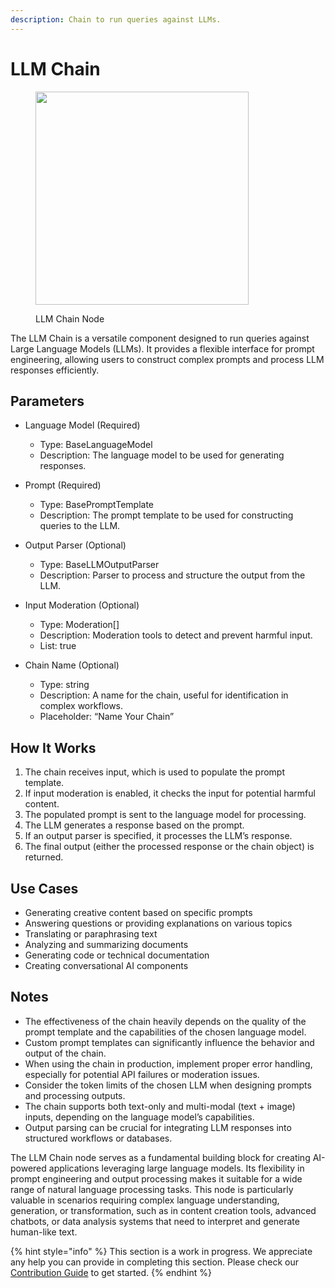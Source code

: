 ```yaml
---
description: Chain to run queries against LLMs.
---
```


# LLM Chain

<figure><img src="../../../.gitbook/assets/image (31).png" alt="" width="341"><figcaption><p>LLM Chain Node</p></figcaption></figure>

The LLM Chain is a versatile component designed to run queries against Large Language Models (LLMs). It provides a flexible interface for prompt engineering, allowing users to construct complex prompts and process LLM responses efficiently.

## Parameters

- Language Model (Required)
  -  Type: BaseLanguageModel
  -  Description: The language model to be used for generating responses.

- Prompt (Required)
  -  Type: BasePromptTemplate
  -  Description: The prompt template to be used for constructing queries to the LLM.

- Output Parser (Optional)
  -  Type: BaseLLMOutputParser
  -  Description: Parser to process and structure the output from the LLM.

- Input Moderation (Optional)
  -  Type: Moderation[]
  -  Description: Moderation tools to detect and prevent harmful input.
  -  List: true

- Chain Name (Optional)

  -  Type: string
  -  Description: A name for the chain, useful for identification in complex workflows.
  -  Placeholder: “Name Your Chain”


## How It Works

1. The chain receives input, which is used to populate the prompt template.
2. If input moderation is enabled, it checks the input for potential harmful content.
3. The populated prompt is sent to the language model for processing.
4. The LLM generates a response based on the prompt.
5. If an output parser is specified, it processes the LLM’s response.
6. The final output (either the processed response or the chain object) is returned.


## Use Cases

- Generating creative content based on specific prompts
- Answering questions or providing explanations on various topics
- Translating or paraphrasing text
- Analyzing and summarizing documents
- Generating code or technical documentation
- Creating conversational AI components

## Notes

- The effectiveness of the chain heavily depends on the quality of the prompt template and the capabilities of the chosen language model.
- Custom prompt templates can significantly influence the behavior and output of the chain.
- When using the chain in production, implement proper error handling, especially for potential API failures or moderation issues.
- Consider the token limits of the chosen LLM when designing prompts and processing outputs.
- The chain supports both text-only and multi-modal (text + image) inputs, depending on the language model’s capabilities.
- Output parsing can be crucial for integrating LLM responses into structured workflows or databases.

The LLM Chain node serves as a fundamental building block for creating AI-powered applications leveraging large language models. Its flexibility in prompt engineering and output processing makes it suitable for a wide range of natural language processing tasks. This node is particularly valuable in scenarios requiring complex language understanding, generation, or transformation, such as in content creation tools, advanced chatbots, or data analysis systems that need to interpret and generate human-like text.

{% hint style="info" %}
This section is a work in progress. We appreciate any help you can provide in completing this section. Please check our [Contribution Guide](../../../contributing/) to get started.
{% endhint %}

